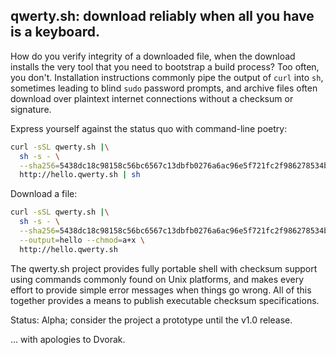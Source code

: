 ## qwerty.sh: download reliably when all you have is a keyboard.

How do you verify integrity of a downloaded file, when the download installs
the very tool that you need to bootstrap a build process? Too often, you
don't. Installation instructions commonly pipe the output of `curl` into `sh`,
sometimes leading to blind `sudo` password prompts, and archive files often
download over plaintext internet connections without a checksum or signature.

Express yourself against the status quo with command-line poetry:

```sh
curl -sSL qwerty.sh |\
  sh -s - \
  --sha256=5438dc18c98158c56bc6567c13dbfb0276a6ac96e5f721fc2f986278534b28e0 \
  http://hello.qwerty.sh | sh
```

Download a file:

```sh
curl -sSL qwerty.sh |\
  sh -s - \
  --sha256=5438dc18c98158c56bc6567c13dbfb0276a6ac96e5f721fc2f986278534b28e0 \
  --output=hello --chmod=a+x \
  http://hello.qwerty.sh
```

The qwerty.sh project provides fully portable shell with checksum support using
commands commonly found on Unix platforms, and makes every effort to provide
simple error messages when things go wrong. All of this together provides a
means to publish executable checksum specifications.

Status: Alpha; consider the project a prototype until the v1.0 release.

... with apologies to Dvorak.

